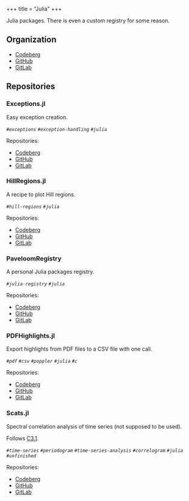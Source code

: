 +++
title = "Julia"
+++

Julia packages. There is even a custom registry for some reason.

## Organization

- [Codeberg](https://codeberg.org/paveloom-j)
- [GitHub](https://github.com/paveloom-j)
- [GitLab](https://gitlab.com/paveloom-g/julia)

## Repositories

### Exceptions.jl

Easy exception creation.

*`#exceptions` `#exception-handling` `#julia`*

Repositories:

- [Codeberg](https://codeberg.org/paveloom-j/Exceptions.jl)
- [GitHub](https://github.com/paveloom-j/Exceptions.jl)
- [GitLab](https://gitlab.com/paveloom-g/julia/Exceptions.jl)

### HillRegions.jl

A recipe to plot Hill regions.

*`#hill-regions` `#julia`*

Repositories:

- [Codeberg](https://codeberg.org/paveloom-j/HillRegions.jl)
- [GitHub](https://github.com/paveloom-j/HillRegions.jl)
- [GitLab](https://gitlab.com/paveloom-g/julia/HillRegions.jl)

### PaveloomRegistry

A personal Julia packages registry.

*`#julia-registry` `#julia`*

Repositories:

- [Codeberg](https://codeberg.org/paveloom-j/PaveloomRegistry)
- [GitHub](https://github.com/paveloom-j/PaveloomRegistry)
- [GitLab](https://gitlab.com/paveloom-g/julia/PaveloomRegistry)

### PDFHighlights.jl

Export highlights from PDF files to a CSV file with one call.

*`#pdf` `#csv` `#poppler` `#julia` `#c`*

Repositories:

- [Codeberg](https://codeberg.org/paveloom-j/PDFHighlights.jl)
- [GitHub](https://github.com/paveloom-j/PDFHighlights.jl)
- [GitLab](https://gitlab.com/paveloom-g/julia/PDFHighlights.jl)

### Scats.jl

Spectral correlation analysis of time series (not supposed to be used).

Follows [C3.1](@/notes/Repositories/Complex.md#C3.1).

*`#time-series` `#periodogram` `#time-series-analysis` `#correlogram` `#julia` `#unfinished`*

Repositories:

- [Codeberg](https://codeberg.org/paveloom-j/Scats.jl)
- [GitHub](https://github.com/paveloom-j/Scats.jl)
- [GitLab](https://gitlab.com/paveloom-g/julia/Scats.jl)
